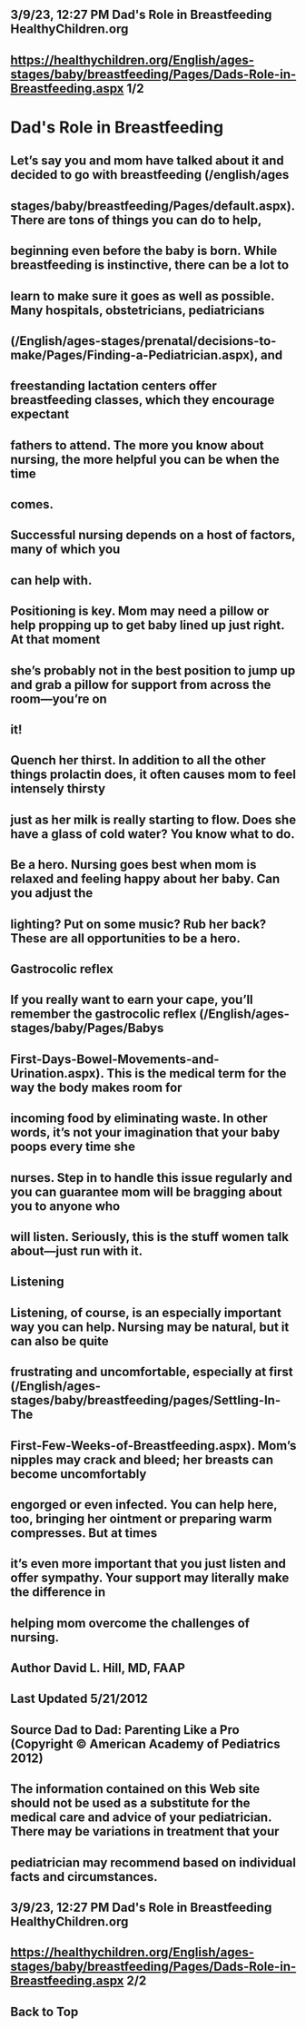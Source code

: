 ## 3/9/23, 12:27 PM Dad's Role in Breastfeeding HealthyChildren.org 

## https://healthychildren.org/English/ages-stages/baby/breastfeeding/Pages/Dads-Role-in-Breastfeeding.aspx 1/2 

# Dad's Role in Breastfeeding 

## Let’s say you and mom have talked about it and decided to go with breastfeeding (/english/ages

## stages/baby/breastfeeding/Pages/default.aspx). There are tons of things you can do to help, 

## beginning even before the baby is born. While breastfeeding is instinctive, there can be a lot to 

## learn to make sure it goes as well as possible. Many hospitals, obstetricians, pediatricians 

## (/English/ages-stages/prenatal/decisions-to-make/Pages/Finding-a-Pediatrician.aspx), and 

## freestanding lactation centers offer breastfeeding classes, which they encourage expectant 

## fathers to attend. The more you know about nursing, the more helpful you can be when the time 

## comes. 

## Successful nursing depends on a host of factors, many of which you 

## can help with. 

## Positioning is key. Mom may need a pillow or help propping up to get baby lined up just right. At that moment 

## she’s probably not in the best position to jump up and grab a pillow for support from across the room—you’re on 

## it! 

## Quench her thirst. In addition to all the other things prolactin does, it often causes mom to feel intensely thirsty 

## just as her milk is really starting to flow. Does she have a glass of cold water? You know what to do. 

## Be a hero. Nursing goes best when mom is relaxed and feeling happy about her baby. Can you adjust the 

## lighting? Put on some music? Rub her back? These are all opportunities to be a hero. 

## Gastrocolic reflex 

## If you really want to earn your cape, you’ll remember the gastrocolic reflex (/English/ages-stages/baby/Pages/Babys

## First-Days-Bowel-Movements-and-Urination.aspx). This is the medical term for the way the body makes room for 

## incoming food by eliminating waste. In other words, it’s not your imagination that your baby poops every time she 

## nurses. Step in to handle this issue regularly and you can guarantee mom will be bragging about you to anyone who 

## will listen. Seriously, this is the stuff women talk about—just run with it. 

## Listening 

## Listening, of course, is an especially important way you can help. Nursing may be natural, but it can also be quite 

## frustrating and uncomfortable, especially at first (/English/ages-stages/baby/breastfeeding/pages/Settling-In-The

## First-Few-Weeks-of-Breastfeeding.aspx). Mom’s nipples may crack and bleed; her breasts can become uncomfortably 

## engorged or even infected. You can help here, too, bringing her ointment or preparing warm compresses. But at times 

## it’s even more important that you just listen and offer sympathy. Your support may literally make the difference in 

## helping mom overcome the challenges of nursing. 

## Author David L. Hill, MD, FAAP 

## Last Updated 5/21/2012 

## Source Dad to Dad: Parenting Like a Pro (Copyright © American Academy of Pediatrics 2012) 

## The information contained on this Web site should not be used as a substitute for the medical care and advice of your pediatrician. There may be variations in treatment that your 

## pediatrician may recommend based on individual facts and circumstances. 


## 3/9/23, 12:27 PM Dad's Role in Breastfeeding HealthyChildren.org 

## https://healthychildren.org/English/ages-stages/baby/breastfeeding/Pages/Dads-Role-in-Breastfeeding.aspx 2/2 

## Back to Top 


